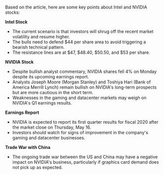 Based on the article, here are some key points about Intel and NVIDIA stocks:

**Intel Stock**

* The current scenario is that investors will shrug off the recent market volatility and resume higher.
* The bulls need to defend $44 per share area to avoid triggering a bearish technical pattern.
* The resistance lines are at $47, $48.40, $50.50, and $53 per share.

**NVIDIA Stock**

* Despite bullish analyst commentary, NVIDIA shares fell 4% on Monday despite its upcoming earnings report.
* Analysts Joseph Moore (Morgan Stanley) and Toshiya Hari (Bank of America Merrill Lynch) remain bullish on NVIDIA's long-term prospects but are more cautious in the short term.
* Weaknesses in the gaming and datacenter markets may weigh on NVIDIA's Q1 earnings results.

**Earnings Report**

* NVIDIA is expected to report its first quarter results for fiscal 2020 after the market close on Thursday, May 16.
* Investors should watch for signs of improvement in the company's gaming and datacenter businesses.

**Trade War with China**

* The ongoing trade war between the US and China may have a negative impact on NVIDIA's business, particularly if graphics card demand does not pick up as expected.